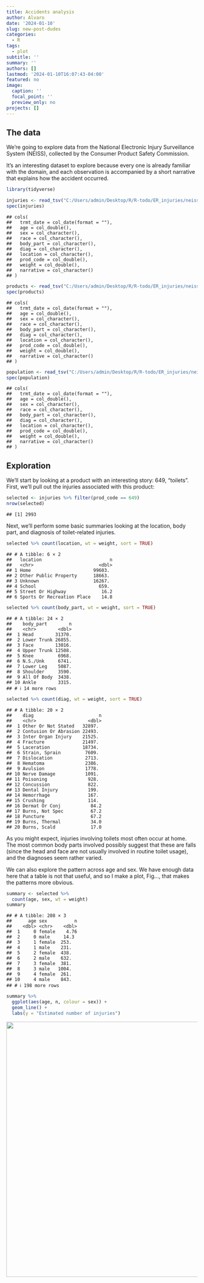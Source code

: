 ```yaml
---
title: Accidents analysis
author: Alvaro
date: '2024-01-10'
slug: new-post-dudes
categories:
  - R
tags:
  - plot
subtitle: ''
summary: ''
authors: []
lastmod: '2024-01-10T16:07:43-04:00'
featured: no
image:
  caption: ''
  focal_point: ''
  preview_only: no
projects: []
---
```


## The data

We’re going to explore data from the National Electronic Injury Surveillance System (NEISS), collected by the Consumer Product Safety Commission.

It’s an interesting dataset to explore because every one is already familiar with the domain, and each observation is accompanied by a short narrative that explains how the accident occurred.


```r
library(tidyverse)
```


```r
injuries <- read_tsv("C:/Users/admin/Desktop/R/R-todo/ER_injuries/neiss/injuries.tsv")
spec(injuries)
```

```
## cols(
##   trmt_date = col_date(format = ""),
##   age = col_double(),
##   sex = col_character(),
##   race = col_character(),
##   body_part = col_character(),
##   diag = col_character(),
##   location = col_character(),
##   prod_code = col_double(),
##   weight = col_double(),
##   narrative = col_character()
## )
```


```r
products <- read_tsv("C:/Users/admin/Desktop/R/R-todo/ER_injuries/neiss/injuries.tsv")
spec(products)
```

```
## cols(
##   trmt_date = col_date(format = ""),
##   age = col_double(),
##   sex = col_character(),
##   race = col_character(),
##   body_part = col_character(),
##   diag = col_character(),
##   location = col_character(),
##   prod_code = col_double(),
##   weight = col_double(),
##   narrative = col_character()
## )
```


```r
population <- read_tsv("C:/Users/admin/Desktop/R/R-todo/ER_injuries/neiss/injuries.tsv")
spec(population)
```

```
## cols(
##   trmt_date = col_date(format = ""),
##   age = col_double(),
##   sex = col_character(),
##   race = col_character(),
##   body_part = col_character(),
##   diag = col_character(),
##   location = col_character(),
##   prod_code = col_double(),
##   weight = col_double(),
##   narrative = col_character()
## )
```

## Exploration 

We’ll start by looking at a product with an interesting story: 649, “toilets”. First, we’ll pull out the injuries associated with this product:


```r
selected <- injuries %>% filter(prod_code == 649)
nrow(selected)
```

```
## [1] 2993
```

Next, we’ll perform some basic summaries looking at the location, body part, and diagnosis of toilet-related injuries.


```r
selected %>% count(location, wt = weight, sort = TRUE)
```

```
## # A tibble: 6 × 2
##   location                         n
##   <chr>                        <dbl>
## 1 Home                       99603. 
## 2 Other Public Property      18663. 
## 3 Unknown                    16267. 
## 4 School                       659. 
## 5 Street Or Highway             16.2
## 6 Sports Or Recreation Place    14.8
```


```r
selected %>% count(body_part, wt = weight, sort = TRUE)
```

```
## # A tibble: 24 × 2
##    body_part        n
##    <chr>        <dbl>
##  1 Head        31370.
##  2 Lower Trunk 26855.
##  3 Face        13016.
##  4 Upper Trunk 12508.
##  5 Knee         6968.
##  6 N.S./Unk     6741.
##  7 Lower Leg    5087.
##  8 Shoulder     3590.
##  9 All Of Body  3438.
## 10 Ankle        3315.
## # ℹ 14 more rows
```


```r
selected %>% count(diag, wt = weight, sort = TRUE)
```

```
## # A tibble: 20 × 2
##    diag                        n
##    <chr>                   <dbl>
##  1 Other Or Not Stated   32897. 
##  2 Contusion Or Abrasion 22493. 
##  3 Inter Organ Injury    21525. 
##  4 Fracture              21497. 
##  5 Laceration            18734. 
##  6 Strain, Sprain         7609. 
##  7 Dislocation            2713. 
##  8 Hematoma               2386. 
##  9 Avulsion               1778. 
## 10 Nerve Damage           1091. 
## 11 Poisoning               928. 
## 12 Concussion              822. 
## 13 Dental Injury           199. 
## 14 Hemorrhage              167. 
## 15 Crushing                114. 
## 16 Dermat Or Conj           84.2
## 17 Burns, Not Spec          67.2
## 18 Puncture                 67.2
## 19 Burns, Thermal           34.0
## 20 Burns, Scald             17.0
```

As you might expect, injuries involving toilets most often occur at home. The most common body parts involved possibly suggest that these are falls (since the head and face are not usually involved in routine toilet usage), and the diagnoses seem rather varied.

We can also explore the pattern across age and sex. We have enough data here that a table is not that useful, and so I make a plot, Fig..., that makes the patterns more obvious.


```r
summary <- selected %>% 
  count(age, sex, wt = weight)
summary
```

```
## # A tibble: 208 × 3
##      age sex          n
##    <dbl> <chr>    <dbl>
##  1     0 female    4.76
##  2     0 male     14.3 
##  3     1 female  253.  
##  4     1 male    231.  
##  5     2 female  438.  
##  6     2 male    632.  
##  7     3 female  381.  
##  8     3 male   1004.  
##  9     4 female  261.  
## 10     4 male    843.  
## # ℹ 198 more rows
```

```r
summary %>% 
  ggplot(aes(age, n, colour = sex)) + 
  geom_line() + 
  labs(y = "Estimated number of injuries")
```

<img src="{{< blogdown/postref >}}index.en_files/figure-html/unnamed-chunk-5-1.png" width="672" />
